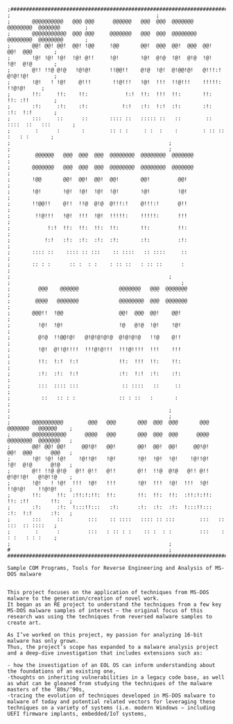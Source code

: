    ;########################################################################################
    ;											    ;
    ;       @@@@@@@@@@   @@@ @@@      @@@@@@   @@@  @@@  @@@@@@@   @@@@@@@@  @@@@@@@	    ;
    ;       @@@@@@@@@@@  @@@ @@@     @@@@@@@   @@@  @@@  @@@@@@@@  @@@@@@@@  @@@@@@@@	    ;
    ;       @@! @@! @@!  @@! !@@     !@@       @@!  @@@  @@!  @@@  @@!       @@!  @@@	    ; 
    ;       !@! !@! !@!  !@! @!!     !@!       !@!  @!@  !@!  @!@  !@!       !@!  @!@	    ;
    ;       @!! !!@ @!@   !@!@!      !!@@!!    @!@  !@!  @!@@!@!   @!!!:!    @!@!!@!	    ;
    ;       !@!   ! !@!    @!!!       !!@!!!   !@!  !!!  !!@!!!    !!!!!:    !!@!@!	    ;
    ;       !!:     !!:    !!:            !:!  !!:  !!!  !!:       !!:       !!: :!!	    ;
    ;       :!:     :!:    :!:           !:!   :!:  !:!  :!:       :!:       :!:  !:!	    ;
    ;       :::     ::      ::       :::: ::   ::::: ::   ::        :: ::::  ::   :::	    ;
    ;        :      :       :        :: : :     : :  :    :        : :: ::    :   : :	    ;
    ;       										    ;
    ;       										    ;
    ;        @@@@@@   @@@  @@@  @@@  @@@@@@@@  @@@@@@@@  @@@@@@@                            ;
    ;       @@@@@@@   @@@  @@@  @@@  @@@@@@@@  @@@@@@@@  @@@@@@@                            ;
    ;       !@@       @@!  @@!  @@!  @@!       @@!         @@!                              ;
    ;       !@!       !@!  !@!  !@!  !@!       !@!         !@!                              ;
    ;       !!@@!!    @!!  !!@  @!@  @!!!:!    @!!!:!      @!!                              ;
    ;        !!@!!!   !@!  !!!  !@!  !!!!!:    !!!!!:      !!!                              ;
    ;            !:!  !!:  !!:  !!:  !!:       !!:         !!:                              ;
    ;           !:!   :!:  :!:  :!:  :!:       :!:         :!:                              ;
    ;       :::: ::    :::: :: :::    :: ::::   :: ::::     ::                              ;
    ;       :: : :      :: :  : :    : :: ::   : :: ::      :                               ;
    ;       										    ;
    ;       									            ;
    ;         @@@    @@@@@@             @@@@@@@   @@@  @@@@@@@                              ;
    ;        @@@@   @@@@@@@             @@@@@@@@  @@@  @@@@@@@                              ;
    ;       @@@!!  !@@                  @@!  @@@  @@!    @@!                                ;
    ;         !@!  !@!                  !@   @!@  !@!    !@!                                ;
    ;         @!@  !!@@!@!   @!@!@!@!@  @!@!@!@   !!@    @!!                                ;
    ;         !@!  @!!@!!!!  !!!@!@!!!  !!!@!!!!  !!!    !!!                                ;
    ;         !!:  !:!  !:!             !!:  !!!  !!:    !!:                                ;
    ;         :!:  :!:  !:!             :!:  !:!  :!:    :!:                                ;
    ;         :::  :::: :::              :: ::::   ::     ::                                ;
    ;          ::   :: : :              :: : ::   :       :                                 ;
    ;       										    ;
    ;       										    ;
    ;       @@@@@@@@@@        @@@   @@@       @@@  @@@  @@@       @@@   @@@@@@@   @@@@@@    ;
    ;       @@@@@@@@@@@      @@@@   @@@       @@@  @@@  @@@      @@@@   @@@@@@@@  @@@@@@@   ;
    ;       @@! @@! @@!     @@!@!   @@!       @@!  @@!  @@!     @@!@!   @@!  @@@      @@@   ;
    ;       !@! !@! !@!    !@!!@!   !@!       !@!  !@!  !@!    !@!!@!   !@!  @!@      @!@   ;
    ;       @!! !!@ @!@   @!! @!!   @!!       @!!  !!@  @!@   @!! @!!   @!@!!@!   @!@!!@    ;
    ;       !@!   ! !@!  !!!  !@!   !!!       !@!  !!!  !@!  !!!  !@!   !!@!@!    !!@!@!    ;
    ;       !!:     !!:  :!!:!:!!:  !!:       !!:  !!:  !!:  :!!:!:!!:  !!: :!!       !!:   ;
    ;       :!:     :!:  !:::!!:::   :!:      :!:  :!:  :!:  !:::!!:::  :!:  !:!      :!:   ;
    ;       :::     ::        :::    :: ::::   :::: :: :::        :::   ::   :::  :: ::::   ;
    ;        :      :         :::   : :: : :    :: :  : :         :::    :   : :   : : :    ;
    ;       										    ;
    #       										    ;
    ########################################################################################;
                                                                                             
    Sample COM Programs, Tools for Reverse Engineering and Analysis of MS-DOS malware        
                                                                                             
                                                                                             
    This project focuses on the application of techniques from MS-DOS malware to the generation/creation of novel work. 
    It began as an RE project to understand the techniques from a few key MS-DOS malware samples of interest — the original focus of this research was using the techniques from reversed malware samples to create art. 
    
    As I’ve worked on this project, my passion for analyzing 16-bit malware has only grown. 
    Thus, the project’s scope has expanded to a malware analysis project and a deep-dive investigation that includes extensions such as: 
    
    - how the investigation of an EOL OS can inform understanding about the foundations of an existing one, 
    -thoughts on inheriting vulnerabilities in a legacy code base, as well as what can be gleaned from studying the techniques of the malware masters of the ‘80s/‘90s, 
    -tracing the evolution of techniques developed in MS-DOS malware to malware of today and potential related vectors for leveraging these techniques on a variety of systems (i.e. modern Windows — including UEFI firmware implants, embedded/IoT systems, 
    
